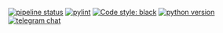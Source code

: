 [![pipeline status](https://gitlab.com/tgBot/panda-statistics/badges/develop/pipeline.svg)](https://gitlab.com/tgBot/panda-statistics/-/commits/develop) [![pylint](https://gitlab.com/tgBot/panda-statistics/-/jobs/artifacts/develop/raw/public/badges/pylint.svg?job=pylint)](https://gitlab.com/tgBot/panda-statistics/-/commits/develop) [![Code style: black](https://img.shields.io/badge/code%20style-black-000000.svg)](https://github.com/psf/black) [![python version](https://img.shields.io/badge/python-3.7-blue)](https://www.python.org/downloads/release/python-370/) [![telegram chat](https://img.shields.io/badge/Telegram-Group-informational)](https://telegram.org) 